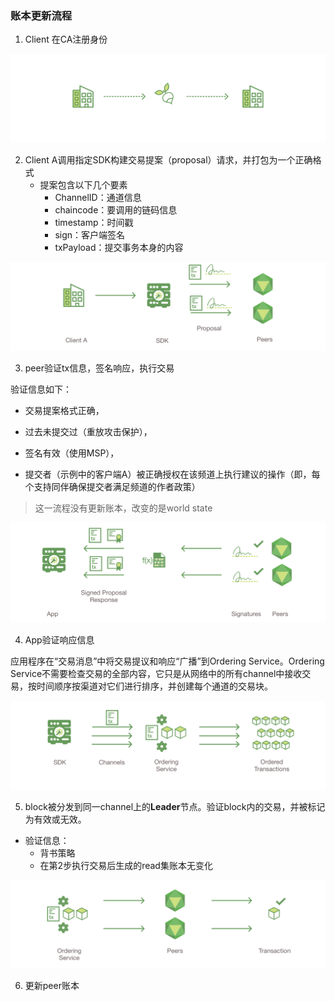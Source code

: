 ### 账本更新流程

1. Client 在CA注册身份

![img](https://raw.githubusercontent.com/jgr-great/fabric-note/master/image/step0.png)

2. Client A调用指定SDK构建交易提案（proposal）请求，并打包为一个正确格式
   * 提案包含以下几个要素
     * ChannelID：通道信息
     * chaincode：要调用的链码信息
     * timestamp：时间戳
     * sign：客户端签名
     * txPayload：提交事务本身的内容

![img](https://raw.githubusercontent.com/jgr-great/fabric-note/master/image/step1.png) 

3. peer验证tx信息，签名响应，执行交易

验证信息如下：

* 交易提案格式正确，

* 过去未提交过（重放攻击保护），

* 签名有效（使用MSP），

* 提交者（示例中的客户端A）被正确授权在该频道上执行建议的操作（即，每个支持同伴确保提交者满足频道的作者政策）

>  这一流程没有更新账本，改变的是world state

![img](https://raw.githubusercontent.com/jgr-great/fabric-note/master/image/step2.png) 

 

4. App验证响应信息

应用程序在“交易消息”中将交易提议和响应“广播”到Ordering Service。Ordering Service不需要检查交易的全部内容，它只是从网络中的所有channel中接收交易，按时间顺序按渠道对它们进行排序，并创建每个通道的交易块。

![img](https://raw.githubusercontent.com/jgr-great/fabric-note/master/image/step4.png)

5. block被分发到同一channel上的**Leader**节点。验证block内的交易，并被标记为有效或无效。

* 验证信息：
  * 背书策略
  *  在第2步执行交易后生成的read集账本无变化

 

![img](https://raw.githubusercontent.com/jgr-great/fabric-note/master/image/step5.png) 

6. 更新peer账本
